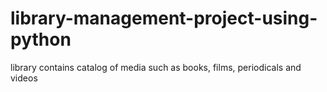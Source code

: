 # library-management-project-using-python
library contains catalog of media such as books, films, periodicals and videos
